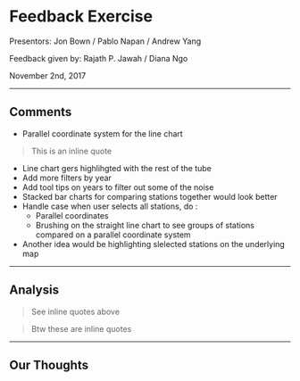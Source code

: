 # Feedback Exercise
 Presentors: Jon Bown / Pablo Napan / Andrew Yang
 
 Feedback given by: Rajath P. Jawah / Diana Ngo
 
 November 2nd, 2017

---

## Comments 

- Parallel coordinate system for the line chart
> This is an inline quote
- Line chart gers highlihgted with the rest of the tube
- Add more filters by year
- Add tool tips on years to filter out some of the noise
- Stacked bar charts for comparing stations together would look better
- Handle case when user selects all stations, do :
  - Parallel coordinates
  - Brushing on the straight line chart to see groups of stations compared on a parallel coordinate system
- Another idea would be highlighting slelected stations on the underlying map

---

## Analysis

> See inline quotes above

> Btw these are inline quotes

---

## Our Thoughts

